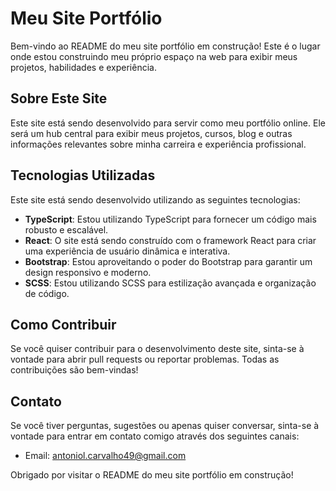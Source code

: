 # Meu Site Portfólio

Bem-vindo ao README do meu site portfólio em construção! Este é o lugar onde estou construindo meu próprio espaço na web para exibir meus projetos, habilidades e experiência.

## Sobre Este Site

Este site está sendo desenvolvido para servir como meu portfólio online. Ele será um hub central para exibir meus projetos, cursos, blog e outras informações relevantes sobre minha carreira e experiência profissional.

## Tecnologias Utilizadas

Este site está sendo desenvolvido utilizando as seguintes tecnologias:

- **TypeScript**: Estou utilizando TypeScript para fornecer um código mais robusto e escalável.
- **React**: O site está sendo construído com o framework React para criar uma experiência de usuário dinâmica e interativa.
- **Bootstrap**: Estou aproveitando o poder do Bootstrap para garantir um design responsivo e moderno.
- **SCSS**: Estou utilizando SCSS para estilização avançada e organização de código.

## Como Contribuir

Se você quiser contribuir para o desenvolvimento deste site, sinta-se à vontade para abrir pull requests ou reportar problemas. Todas as contribuições são bem-vindas!

## Contato

Se você tiver perguntas, sugestões ou apenas quiser conversar, sinta-se à vontade para entrar em contato comigo através dos seguintes canais:

- Email: [antoniol.carvalho49@gmail.com](antoniol.carvalho49@gmail.com)

Obrigado por visitar o README do meu site portfólio em construção!
